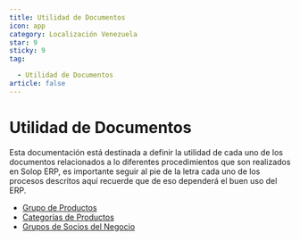 ```yaml
---
title: Utilidad de Documentos
icon: app
category: Localización Venezuela
star: 9
sticky: 9
tag:

  - Utilidad de Documentos
article: false
---
```


**Utilidad de Documentos**
==========================

Esta documentación está destinada a definir la utilidad de cada uno de los documentos relacionados a lo diferentes procedimientos que son realizados en Solop ERP, es importante seguir al pie de la letra cada uno de los procesos descritos aquí recuerde que de eso dependerá el buen uso del ERP.

- [Grupo de Productos](product-group)
- [Categorías de Productos](product-category)
- [Grupos de Socios del Negocio](group-of-business-partners)
